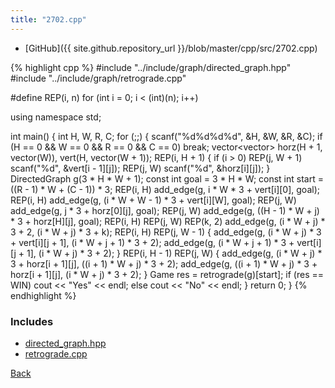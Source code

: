 ```yaml
---
title: "2702.cpp"
---
```


- [GitHub]({{ site.github.repository_url }}/blob/master/cpp/src/2702.cpp)

{% highlight cpp %}
#include "../include/graph/directed_graph.hpp"
#include "../include/graph/retrograde.cpp"

#define REP(i, n) for (int i = 0; i < (int)(n); i++)

using namespace std;

int main() {
  int H, W, R, C;
  for (;;) {
    scanf("%d%d%d%d", &H, &W, &R, &C);
    if (H == 0 && W == 0 && R == 0 && C == 0) break;
    vector<vector<int>> horz(H + 1, vector<int>(W)),
      vert(H, vector<int>(W + 1));
    REP(i, H + 1) {
      if (i > 0) REP(j, W + 1) scanf("%d", &vert[i - 1][j]);
      REP(j, W) scanf("%d", &horz[i][j]);
    }
    DirectedGraph g(3 * H * W + 1);
    const int goal = 3 * H * W;
    const int start = ((R - 1) * W + (C - 1)) * 3;
    REP(i, H) add_edge(g, i * W * 3 + vert[i][0], goal);
    REP(i, H) add_edge(g, (i * W + W - 1) * 3 + vert[i][W], goal);
    REP(j, W) add_edge(g, j * 3 + horz[0][j], goal);
    REP(j, W) add_edge(g, ((H - 1) * W + j) * 3 + horz[H][j], goal);
    REP(i, H)
    REP(j, W) REP(k, 2) add_edge(g, (i * W + j) * 3 + 2, (i * W + j) * 3 + k);
    REP(i, H) REP(j, W - 1) {
      add_edge(g, (i * W + j) * 3 + vert[i][j + 1], (i * W + j + 1) * 3 + 2);
      add_edge(g, (i * W + j + 1) * 3 + vert[i][j + 1], (i * W + j) * 3 + 2);
    }
    REP(i, H - 1) REP(j, W) {
      add_edge(g, (i * W + j) * 3 + horz[i + 1][j], ((i + 1) * W + j) * 3 + 2);
      add_edge(g, ((i + 1) * W + j) * 3 + horz[i + 1][j], (i * W + j) * 3 + 2);
    }
    Game res = retrograde(g)[start];
    if (res == WIN)
      cout << "Yes" << endl;
    else
      cout << "No" << endl;
  }
  return 0;
}
{% endhighlight %}

### Includes

- [directed_graph.hpp](../include/graph/directed_graph)
- [retrograde.cpp](../include/graph/retrograde)

[Back](..)

